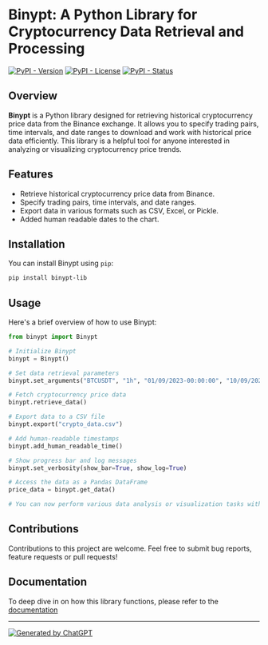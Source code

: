 # Binypt: A Python Library for Cryptocurrency Data Retrieval and Processing

[![PyPI - Version](https://img.shields.io/pypi/v/binypt-lib?color=pink)](https://github.com/Tejaromalius/Binypt-lib/blob/main/pyproject.toml)
[![PyPI - License](https://img.shields.io/pypi/l/binypt-lib?color=blue)](https://github.com/Tejaromalius/Binypt-lib/blob/main/LICENSE)
[![PyPI - Status](https://img.shields.io/pypi/status/binypt-lib?color=%20%23239b56%20)](https://pypi.org/project/binypt-lib/)

## Overview

**Binypt** is a Python library designed for retrieving historical cryptocurrency price data from the Binance exchange. It allows you to specify trading pairs, time intervals, and date ranges to download and work with historical price data efficiently. This library is a helpful tool for anyone interested in analyzing or visualizing cryptocurrency price trends.

## Features

- Retrieve historical cryptocurrency price data from Binance.
- Specify trading pairs, time intervals, and date ranges.
- Export data in various formats such as CSV, Excel, or Pickle.
- Added human readable dates to the chart.

## Installation

You can install Binypt using `pip`:

```bash
pip install binypt-lib
```

## Usage

Here's a brief overview of how to use Binypt:

```python
from binypt import Binypt

# Initialize Binypt
binypt = Binypt()

# Set data retrieval parameters
binypt.set_arguments("BTCUSDT", "1h", "01/09/2023-00:00:00", "10/09/2023-23:59:59")

# Fetch cryptocurrency price data
binypt.retrieve_data()

# Export data to a CSV file
binypt.export("crypto_data.csv")

# Add human-readable timestamps
binypt.add_human_readable_time()

# Show progress bar and log messages
binypt.set_verbosity(show_bar=True, show_log=True)

# Access the data as a Pandas DataFrame
price_data = binypt.get_data()

# You can now perform various data analysis or visualization tasks with the price_data DataFrame
```

## Contributions

Contributions to this project are welcome. Feel free to submit bug reports, feature requests or pull requests!

## Documentation

To deep dive in on how this library functions, please refer to the [documentation](DOCUMENTATION.md)

---

[![Generated by ChatGPT](https://img.shields.io/badge/Generated%20by-ChatGPT-45b39d.svg)](https://chat.openai.com/)